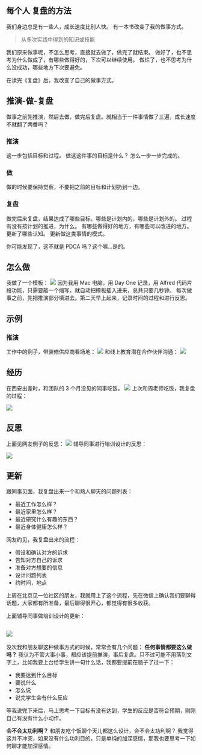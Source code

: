 每个人
复盘的方法
---
我们身边总是有一些人，成长速度比别人快。
有一本书改变了我的做事方式。
>从多次实践中得到的知识或技能

我们原来做事呢，不怎么思考，直接就去做了，做完了就结束。
做好了，也不思考为什么做成了，有哪些做得好的，下次可以继续使用。
做烂了，也不思考为什么没成功，哪些地方下次要避免。

在读完《复盘》后，我改变了自己的做事方式。

## 推演-做-复盘
做事之前先推演，然后去做，做完后复盘。就相当于一件事情做了三遍，成长速度不就翻了两番吗？

### 推演
这一步包括目标和过程。
做这这件事的目标是什么？
怎么一步一步完成的。

### 做
做的时候要保持觉察，不要把之前的目标和计划扔到一边。

###  复盘
做完后来复盘，结果达成了哪些目标，哪些是计划内的，哪些是计划外的。
过程有没有按计划的推进，为什么。
有哪些做得好的地方，有哪些可以改进的地方。
更新了哪些认知。
更新做这类事情的模式。

你可能发现了，这不就是 PDCA 吗？这个嘛...是的。

## 怎么做
我做了一个模板：
![](./_image/2017-03-02-07-52-15.jpg)
因为我用 Mac 电脑，用 Day One 记录，用 Alfred 代码片段功能，只需要敲一个缩写，就自动把模板插入进来，总共只要几秒钟。
每次做事之前，先把推演部分填进去。第二天早上起来，记录时间的过程和进行反思。

## 示例
### 推演
工作中的例子，带装修供应商看场地：
![](./_image/2017-03-02-08-17-18.jpg)
和线上教育潜在合作伙伴沟通：
![](./_image/2017-03-02-08-16-41.jpg)
##  经历
在西安出差时，和团队的 3 个月没见的同事吃饭。
![](./_image/2017-03-02-08-12-25.jpg)
上次和周老师吃饭，我复盘的过程：

![](./_image/2017-03-02-08-15-54.jpg)
## 反思
上面见网友例子的反思：
![](./_image/2017-03-02-08-24-20.jpg)
辅导同事进行培训设计的反思：

![](./_image/2017-03-02-08-25-50.jpg)

## 更新
跟同事见面，我复盘出来一个和熟人聊天的问题列表：
* 最近工作怎么样？
* 最近家里怎么样？
* 最近研究什么有趣的东西？
* 最近身体健康怎么样？

网友约见，我复盘出来的流程：
* 假设和确认对方的诉求
* 告知对方自己的诉求
* 准备对方想要的信息
* 设计问题列表
* 约时间，地点

上周在北京见一位社区的朋友，我就用上了这个流程，先在微信上确认我们要聊得话题，大家都有所准备，最后聊得很开心，都觉得有很多收获。

上面辅导同事做培训设计的更新：

![](./_image/2017-03-02-08-27-56.jpg)
---
没次我和朋友聊这种做事方式的时候，常常会有几个问题：
**任何事情都要这么做吗？**
我认为不管大事小事，都应该提前推演，事后复盘。只不过可能不用落到文字上，比如我要上台给学生讲一句什么话，我都要提前在脑子了过一下：
* 我要达到什么目标
* 要说什么
* 怎么说
* 说完学生会有什么反应

等我说完下来后，马上思考一下目标有没有达到，学生的反应是否符合预期，刚刚自己有没有什么小动作。

**会不会太功利啊？**
和朋友吃个饭聊个天儿都这么设计，会不会太功利啊？
我觉得这并不冲突，如果没有什么功利目的，只是单纯的加深感情，那我也要思考一下如何聊才能加深感情。